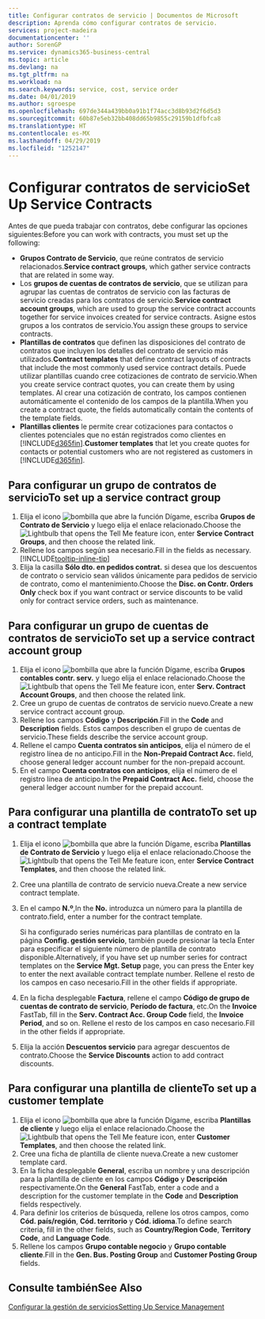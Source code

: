 ```yaml
---
title: Configurar contratos de servicio | Documentos de Microsoft
description: Aprenda cómo configurar contratos de servicio.
services: project-madeira
documentationcenter: ''
author: SorenGP
ms.service: dynamics365-business-central
ms.topic: article
ms.devlang: na
ms.tgt_pltfrm: na
ms.workload: na
ms.search.keywords: service, cost, service order
ms.date: 04/01/2019
ms.author: sgroespe
ms.openlocfilehash: 697de344a439bb0a91b1f74acc3d8b93d2f6d5d3
ms.sourcegitcommit: 60b87e5eb32bb408dd65b9855c29159b1dfbfca8
ms.translationtype: HT
ms.contentlocale: es-MX
ms.lasthandoff: 04/29/2019
ms.locfileid: "1252147"
---
```

# <a name="set-up-service-contracts"></a><span data-ttu-id="8cae9-103">Configurar contratos de servicio</span><span class="sxs-lookup"><span data-stu-id="8cae9-103">Set Up Service Contracts</span></span>
<span data-ttu-id="8cae9-104">Antes de que pueda trabajar con contratos, debe configurar las opciones siguientes:</span><span class="sxs-lookup"><span data-stu-id="8cae9-104">Before you can work with contracts, you must set up the following:</span></span> 

* <span data-ttu-id="8cae9-105">**Grupos Contrato de Servicio**, que reúne contratos de servicio relacionados.</span><span class="sxs-lookup"><span data-stu-id="8cae9-105">**Service contract groups**, which gather service contracts that are related in some way.</span></span>
* <span data-ttu-id="8cae9-106">Los **grupos de cuentas de contratos de servicio**, que se utilizan para agrupar las cuentas de contratos de servicio con las facturas de servicio creadas para los contratos de servicio.</span><span class="sxs-lookup"><span data-stu-id="8cae9-106">**Service contract account groups**, which are used to group the service contract accounts together for service invoices created for service contracts.</span></span> <span data-ttu-id="8cae9-107">Asigne estos grupos a los contratos de servicio.</span><span class="sxs-lookup"><span data-stu-id="8cae9-107">You assign these groups to service contracts.</span></span>  
* <span data-ttu-id="8cae9-108">**Plantillas de contratos** que definen las disposiciones del contrato de contratos que incluyen los detalles del contrato de servicio más utilizados.</span><span class="sxs-lookup"><span data-stu-id="8cae9-108">**Contract templates** that define contract layouts of contracts that include the most commonly used service contract details.</span></span> <span data-ttu-id="8cae9-109">Puede utilizar plantillas cuando cree cotizaciones de contrato de servicio.</span><span class="sxs-lookup"><span data-stu-id="8cae9-109">When you create service contract quotes, you can create them by using templates.</span></span> <span data-ttu-id="8cae9-110">Al crear una cotización de contrato, los campos contienen automáticamente el contenido de los campos de la plantilla.</span><span class="sxs-lookup"><span data-stu-id="8cae9-110">When you create a contract quote, the fields automatically contain the contents of the template fields.</span></span>
* <span data-ttu-id="8cae9-111">**Plantillas clientes** le permite crear cotizaciones para contactos o clientes potenciales que no están registrados como clientes en [!INCLUDE[d365fin](includes/d365fin_md.md)].</span><span class="sxs-lookup"><span data-stu-id="8cae9-111">**Customer templates** that let you create quotes for contacts or potential customers who are not registered as customers in [!INCLUDE[d365fin](includes/d365fin_md.md)].</span></span>  

## <a name="to-set-up-a-service-contract-group"></a><span data-ttu-id="8cae9-112">Para configurar un grupo de contratos de servicio</span><span class="sxs-lookup"><span data-stu-id="8cae9-112">To set up a service contract group</span></span>  
1. <span data-ttu-id="8cae9-113">Elija el icono ![bombilla que abre la función Dígame](media/ui-search/search_small.png "Dígame que desea hacer"), escriba **Grupos de Contrato de Servicio** y luego elija el enlace relacionado.</span><span class="sxs-lookup"><span data-stu-id="8cae9-113">Choose the ![Lightbulb that opens the Tell Me feature](media/ui-search/search_small.png "Tell me what you want to do") icon, enter **Service Contract Groups**, and then choose the related link.</span></span>  
2. <span data-ttu-id="8cae9-114">Rellene los campos según sea necesario.</span><span class="sxs-lookup"><span data-stu-id="8cae9-114">Fill in the fields as necessary.</span></span> [!INCLUDE[tooltip-inline-tip](includes/tooltip-inline-tip_md.md)]
3. <span data-ttu-id="8cae9-115">Elija la casilla **Sólo dto. en pedidos contrat.** si desea que los descuentos de contrato o servicio sean válidos únicamente para pedidos de servicio de contrato, como el mantenimiento.</span><span class="sxs-lookup"><span data-stu-id="8cae9-115">Choose the **Disc. on Contr. Orders Only** check box if you want contract or service discounts to be valid only for contract service orders, such as maintenance.</span></span>  

## <a name="to-set-up-a-service-contract-account-group"></a><span data-ttu-id="8cae9-116">Para configurar un grupo de cuentas de contratos de servicio</span><span class="sxs-lookup"><span data-stu-id="8cae9-116">To set up a service contract account group</span></span>  
1. <span data-ttu-id="8cae9-117">Elija el icono ![bombilla que abre la función Dígame](media/ui-search/search_small.png "Dígame que desea hacer"), escriba **Grupos contables contr. serv.** y luego elija el enlace relacionado.</span><span class="sxs-lookup"><span data-stu-id="8cae9-117">Choose the ![Lightbulb that opens the Tell Me feature](media/ui-search/search_small.png "Tell me what you want to do") icon, enter **Serv. Contract Account Groups**, and then choose the related link.</span></span>  
2. <span data-ttu-id="8cae9-118">Cree un grupo de cuentas de contratos de servicio nuevo.</span><span class="sxs-lookup"><span data-stu-id="8cae9-118">Create a new service contract account group.</span></span>   
3. <span data-ttu-id="8cae9-119">Rellene los campos **Código** y **Descripción**.</span><span class="sxs-lookup"><span data-stu-id="8cae9-119">Fill in the **Code** and **Description** fields.</span></span> <span data-ttu-id="8cae9-120">Estos campos describen el grupo de cuentas de servicio.</span><span class="sxs-lookup"><span data-stu-id="8cae9-120">These fields describe the service account group.</span></span>  
4. <span data-ttu-id="8cae9-121">Rellene el campo **Cuenta contratos sin anticipos**, elija el número de el registro línea de no anticipo.</span><span class="sxs-lookup"><span data-stu-id="8cae9-121">Fill in the **Non-Prepaid Contract Acc.** field, choose general ledger account number for the non-prepaid account.</span></span>  
5. <span data-ttu-id="8cae9-122">En el campo **Cuenta contratos con anticipos**, elija el número de el registro línea de anticipo.</span><span class="sxs-lookup"><span data-stu-id="8cae9-122">In the **Prepaid Contract Acc.** field, choose the general ledger account number for the prepaid account.</span></span>  

## <a name="to-set-up-a-contract-template"></a><span data-ttu-id="8cae9-123">Para configurar una plantilla de contrato</span><span class="sxs-lookup"><span data-stu-id="8cae9-123">To set up a contract template</span></span>  
1. <span data-ttu-id="8cae9-124">Elija el icono ![bombilla que abre la función Dígame](media/ui-search/search_small.png "Dígame que desea hacer"), escriba **Plantillas de Contrato de Servicio** y luego elija el enlace relacionado.</span><span class="sxs-lookup"><span data-stu-id="8cae9-124">Choose the ![Lightbulb that opens the Tell Me feature](media/ui-search/search_small.png "Tell me what you want to do") icon, enter **Service Contract Templates**, and then choose the related link.</span></span>  
2. <span data-ttu-id="8cae9-125">Cree una plantilla de contrato de servicio nueva.</span><span class="sxs-lookup"><span data-stu-id="8cae9-125">Create a new service contract template.</span></span>  
3. <span data-ttu-id="8cae9-126">En el campo **N.º**,</span><span class="sxs-lookup"><span data-stu-id="8cae9-126">In the **No.**</span></span> <span data-ttu-id="8cae9-127">introduzca un número para la plantilla de contrato.</span><span class="sxs-lookup"><span data-stu-id="8cae9-127">field, enter a number for the contract template.</span></span>  
  
     <span data-ttu-id="8cae9-128">Si ha configurado series numéricas para plantillas de contrato en la página **Config. gestión servicio**, también puede presionar la tecla Enter para especificar el siguiente número de plantilla de contrato disponible.</span><span class="sxs-lookup"><span data-stu-id="8cae9-128">Alternatively, if you have set up number series for contract templates on the **Service Mgt. Setup** page, you can press the Enter key to enter the next available contract template number.</span></span> <span data-ttu-id="8cae9-129">Rellene el resto de los campos en caso necesario.</span><span class="sxs-lookup"><span data-stu-id="8cae9-129">Fill in the other fields if appropriate.</span></span>  
  
4. <span data-ttu-id="8cae9-130">En la ficha desplegable **Factura**, rellene el campo **Código de grupo de cuentas de contrato de servicio**, **Período de factura**, etc.</span><span class="sxs-lookup"><span data-stu-id="8cae9-130">On the **Invoice** FastTab, fill in the **Serv. Contract Acc. Group Code** field, the **Invoice Period**, and so on.</span></span> <span data-ttu-id="8cae9-131">Rellene el resto de los campos en caso necesario.</span><span class="sxs-lookup"><span data-stu-id="8cae9-131">Fill in the other fields if appropriate.</span></span>  
5. <span data-ttu-id="8cae9-132">Elija la acción **Descuentos servicio** para agregar descuentos de contrato.</span><span class="sxs-lookup"><span data-stu-id="8cae9-132">Choose the **Service Discounts** action to add contract discounts.</span></span>  

## <a name="to-set-up-a-customer-template"></a><span data-ttu-id="8cae9-133">Para configurar una plantilla de cliente</span><span class="sxs-lookup"><span data-stu-id="8cae9-133">To set up a customer template</span></span>  
1. <span data-ttu-id="8cae9-134">Elija el icono ![bombilla que abre la función Dígame](media/ui-search/search_small.png "Dígame que desea hacer"), escriba **Plantillas de cliente** y luego elija el enlace relacionado.</span><span class="sxs-lookup"><span data-stu-id="8cae9-134">Choose the ![Lightbulb that opens the Tell Me feature](media/ui-search/search_small.png "Tell me what you want to do") icon, enter **Customer Templates**, and then choose the related link.</span></span>  
2. <span data-ttu-id="8cae9-135">Cree una ficha de plantilla de cliente nueva.</span><span class="sxs-lookup"><span data-stu-id="8cae9-135">Create a new customer template card.</span></span>  
3. <span data-ttu-id="8cae9-136">En la ficha desplegable **General**, escriba un nombre y una descripción para la plantilla de cliente en los campos **Código** y **Descripción** respectivamente.</span><span class="sxs-lookup"><span data-stu-id="8cae9-136">On the **General** FastTab, enter a code and a description for the customer template in the **Code** and **Description** fields respectively.</span></span> 
4. <span data-ttu-id="8cae9-137">Para definir los criterios de búsqueda, rellene los otros campos, como **Cód. país/región**, **Cód. territorio** y **Cód. idioma**.</span><span class="sxs-lookup"><span data-stu-id="8cae9-137">To define search criteria, fill in the other fields, such as **Country/Region Code**, **Territory Code**, and **Language Code**.</span></span>  
5. <span data-ttu-id="8cae9-138">Rellene los campos **Grupo contable negocio** y **Grupo contable cliente**.</span><span class="sxs-lookup"><span data-stu-id="8cae9-138">Fill in the **Gen. Bus. Posting Group** and **Customer Posting Group** fields.</span></span>  

## <a name="see-also"></a><span data-ttu-id="8cae9-139">Consulte también</span><span class="sxs-lookup"><span data-stu-id="8cae9-139">See Also</span></span>
[<span data-ttu-id="8cae9-140">Configurar la gestión de servicios</span><span class="sxs-lookup"><span data-stu-id="8cae9-140">Setting Up Service Management</span></span>](service-setup-service.md)